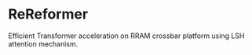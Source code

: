 # ReReformer
Efficient Transformer acceleration on RRAM crossbar platform using LSH attention mechanism.
